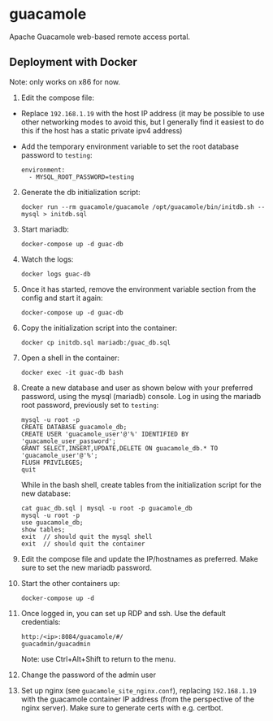 # guacamole

Apache Guacamole web-based remote access portal.

## Deployment with Docker

Note: only works on x86 for now.

1. Edit the compose file: 

  * Replace `192.168.1.19` with the host IP address (it may be possible to use other networking modes to avoid this, but I generally find it easiest to do this if the host has a static private ipv4 address)
  * Add the temporary environment variable to set the root database password to `testing`:

        environment:
          - MYSQL_ROOT_PASSWORD=testing

2. Generate the db initialization script:

       docker run --rm guacamole/guacamole /opt/guacamole/bin/initdb.sh --mysql > initdb.sql

3. Start mariadb:

       docker-compose up -d guac-db

4. Watch the logs:

       docker logs guac-db

5. Once it has started, remove the environment variable section from the config and start it again:

       docker-compose up -d guac-db

6. Copy the initialization script into the container:

       docker cp initdb.sql mariadb:/guac_db.sql

7. Open a shell in the container:

       docker exec -it guac-db bash

8. Create a new database and user as shown below with your preferred password, using the mysql (mariadb) console. Log in using the mariadb root password, previously set to `testing`:

       mysql -u root -p
       CREATE DATABASE guacamole_db;
       CREATE USER 'guacamole_user'@'%' IDENTIFIED BY 'guacamole_user_password';
       GRANT SELECT,INSERT,UPDATE,DELETE ON guacamole_db.* TO 'guacamole_user'@'%';
       FLUSH PRIVILEGES;
       quit

   While in the bash shell, create tables from the initialization script for the new database:

       cat guac_db.sql | mysql -u root -p guacamole_db
       mysql -u root -p
       use guacamole_db;
       show tables;
       exit  // should quit the mysql shell
       exit  // should quit the container

9. Edit the compose file and update the IP/hostnames as preferred. Make sure to set the new mariadb password.

10. Start the other containers up:

        docker-compose up -d

11. Once logged in, you can set up RDP and ssh. Use the default credentials:

        http:/<ip>:8084/guacamole/#/
        guacadmin/guacadmin

    Note: use Ctrl+Alt+Shift to return to the menu.

12. Change the password of the admin user

13. Set up nginx (see `guacamole_site_nginx.conf`), replacing `192.168.1.19` with the guacamole container IP address (from the perspective of the nginx server). Make sure to generate certs with e.g. certbot.

